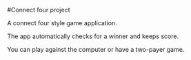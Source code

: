 #Connect four project

A connect four style game application.

The app automatically checks for a winner and keeps score.

You can play against the computer or have a two-payer game.
